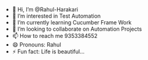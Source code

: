 - 👋 Hi, I’m @Rahul-Harakari
- 👀 I’m interested in Test Automation
- 🌱 I’m currently learning Cucumber Frame Work
- 💞️ I’m looking to collaborate on Automation Projects
- 📫 How to reach me 9353384552
- 😄 Pronouns: Rahul
- ⚡ Fun fact: Life is beautiful...

<!---
Rahul-Harakari/Rahul-Harakari is a ✨ special ✨ repository because its `README.md` (this file) appears on your GitHub profile.
You can click the Preview link to take a look at your changes.
--->
